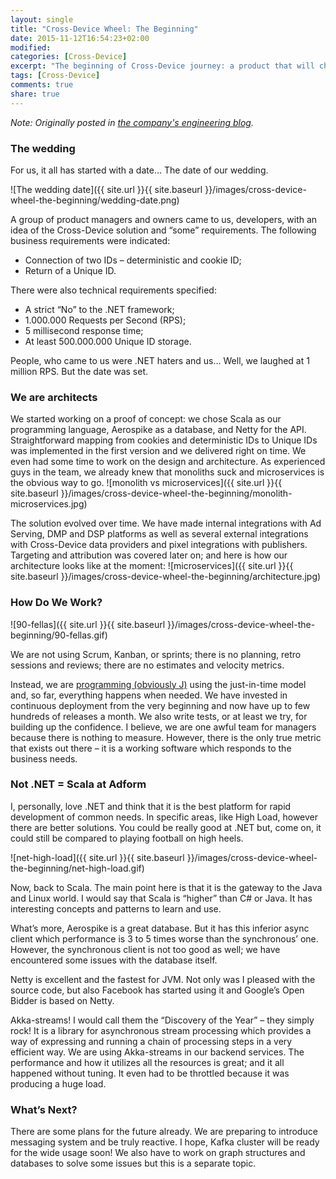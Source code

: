 ```yaml
---
layout: single
title: "Cross-Device Wheel: The Beginning"
date: 2015-11-12T16:54:23+02:00
modified:
categories: [Cross-Device]
excerpt: "The beginning of Cross-Device journey: a product that will change the chaotic online advertising market (I hope it won't add more chaos there:)"
tags: [Cross-Device]
comments: true
share: true
---
```


_Note: Originally posted in [the company's engineering blog][adform-post]._

### The wedding

For us, it all has started with a date… The date of our wedding.

![The wedding date]({{ site.url }}{{ site.baseurl }}/images/cross-device-wheel-the-beginning/wedding-date.png)

A group of product managers and owners came to us, developers, with an idea of the Cross-Device solution and “some” requirements. The following business requirements were indicated:

* Connection of two IDs – deterministic and cookie ID;
* Return of a Unique ID.

There were also technical requirements specified:

* A strict “No” to the .NET framework;
* 1.000.000 Requests per Second (RPS);
* 5 millisecond response time;
* At least 500.000.000 Unique ID storage.

People, who came to us were .NET haters and us… Well, we laughed at 1 million RPS. But the date was set.

### We are architects

We started working on a proof of concept: we chose Scala as our programming language, Aerospike as a database, and Netty for the API. Straightforward mapping from cookies and deterministic IDs to Unique IDs was implemented in the first version and we delivered right on time. We even had some time to work on the design and architecture. As experienced guys in the team, we already knew that monoliths suck and microservices is the obvious way to go.
![monolith vs microservices]({{ site.url }}{{ site.baseurl }}/images/cross-device-wheel-the-beginning/monolith-microservices.jpg)

The solution evolved over time. We have made internal integrations with Ad Serving, DMP and DSP platforms as well as several external integrations with Cross-Device data providers and pixel integrations with publishers. Targeting and attribution was covered later on; and here is how our architecture looks like at the moment:
![microservices]({{ site.url }}{{ site.baseurl }}/images/cross-device-wheel-the-beginning/architecture.jpg)

### How Do We Work?

![90-fellas]({{ site.url }}{{ site.baseurl }}/images/cross-device-wheel-the-beginning/90-fellas.gif)

We are not using Scrum, Kanban, or sprints; there is no planning, retro sessions and reviews; there are no estimates and velocity metrics.

Instead, we are [programming (obviously J)][programming-motherfucker] using the just-in-time model and, so far, everything happens when needed. We have invested in continuous deployment from the very beginning and now have up to few hundreds of releases a month. We also write tests, or at least we try, for building up the confidence. I believe, we are one awful team for managers because there is nothing to measure. However, there is the only true metric that exists out there – it is a working software which responds to the business needs.

### Not .NET = Scala at Adform

I, personally, love .NET and think that it is the best platform for rapid development of common needs. In specific areas, like High Load, however there are better solutions. You could be really good at .NET but, come on, it could still be compared to playing football on high heels.

![net-high-load]({{ site.url }}{{ site.baseurl }}/images/cross-device-wheel-the-beginning/net-high-load.gif)

Now, back to Scala. The main point here is that it is the gateway to the Java and Linux world. I would say that Scala is “higher” than C# or Java. It has interesting concepts and patterns to learn and use.

What’s more, Aerospike is a great database. But it has this inferior async client which performance is 3 to 5 times worse than the synchronous’ one. However, the synchronous client is not too good as well; we have encountered some issues with the database itself.

Netty is excellent and the fastest for JVM. Not only was I pleased with the source code, but also Facebook has started using it and Google’s Open Bidder is based on Netty.

Akka-streams! I would call them the “Discovery of the Year” – they simply rock! It is a library for asynchronous stream processing which provides a way of expressing and running a chain of processing steps in a very efficient way. We are using Akka-streams in our backend services. The performance and how it utilizes all the resources is great; and it all happened without tuning. It even had to be throttled because it was producing a huge load.

### What’s Next?

There are some plans for the future already. We are preparing to introduce messaging system and be truly reactive. I hope, Kafka cluster will be ready for the wide usage soon! We also have to work on graph structures and databases to solve some issues but this is a separate topic.

  [adform-post]: http://engineering.adform.com/cross-device-wheel-the-beginning/
  [programming-motherfucker]: http://programming-motherfucker.com/
